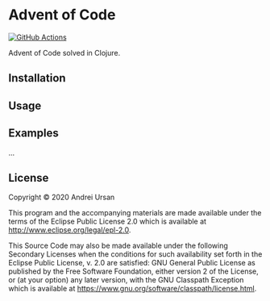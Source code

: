 # Advent of Code
[![GitHub Actions](https://github.com/andreiursan/advent-of-code/workflows/CI/badge.svg)](https://github.com/andreiursan/advent-of-code/actions)

Advent of Code solved in Clojure.

## Installation



## Usage


## Examples

...

## License

Copyright © 2020 Andrei Ursan

This program and the accompanying materials are made available under the
terms of the Eclipse Public License 2.0 which is available at
http://www.eclipse.org/legal/epl-2.0.

This Source Code may also be made available under the following Secondary
Licenses when the conditions for such availability set forth in the Eclipse
Public License, v. 2.0 are satisfied: GNU General Public License as published by
the Free Software Foundation, either version 2 of the License, or (at your
option) any later version, with the GNU Classpath Exception which is available
at https://www.gnu.org/software/classpath/license.html.
